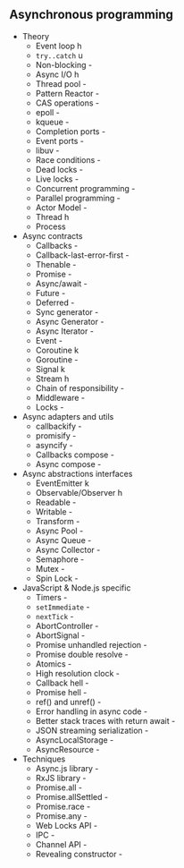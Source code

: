 ## Asynchronous programming

- Theory
  - Event loop h
  - `try..catch` u
  - Non-blocking -
  - Async I/O h
  - Thread pool -
  - Pattern Reactor -
  - CAS operations -
  - epoll -
  - kqueue -
  - Completion ports -
  - Event ports -
  - libuv -
  - Race conditions -
  - Dead locks -
  - Live locks -
  - Concurrent programming -
  - Parallel programming -
  - Actor Model -
  - Thread h
  - Process
- Async contracts
  - Callbacks -
  - Callback-last-error-first -
  - Thenable -
  - Promise -
  - Async/await -
  - Future -
  - Deferred -
  - Sync generator -
  - Async Generator -
  - Async Iterator -
  - Event -
  - Coroutine k
  - Goroutine -
  - Signal k
  - Stream h
  - Chain of responsibility -
  - Middleware -
  - Locks -
- Async adapters and utils
  - callbackify -
  - promisify -
  - asyncify -
  - Callbacks compose -
  - Async compose -
- Async abstractions interfaces
  - EventEmitter k
  - Observable/Observer h
  - Readable -
  - Writable -
  - Transform -
  - Async Pool -
  - Async Queue -
  - Async Collector -
  - Semaphore -
  - Mutex -
  - Spin Lock -
- JavaScript & Node.js specific
  - Timers -
  - `setImmediate` -
  - `nextTick` -
  - AbortController -
  - AbortSignal -
  - Promise unhandled rejection -
  - Promise double resolve -
  - Atomics -
  - High resolution clock -
  - Callback hell -
  - Promise hell -
  - ref() and unref() -
  - Error handling in async code -
  - Better stack traces with return await -
  - JSON streaming serialization -
  - AsyncLocalStorage -
  - AsyncResource -
- Techniques
  - Async.js library -
  - RxJS library -
  - Promise.all -
  - Promise.allSettled -
  - Promise.race -
  - Promise.any -
  - Web Locks API -
  - IPC -
  - Channel API -
  - Revealing constructor -
